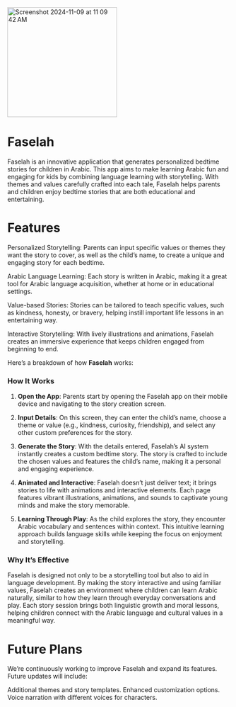 <img width="248" alt="Screenshot 2024-11-09 at 11 09 42 AM" src="https://github.com/user-attachments/assets/f7d466eb-b9d3-4d18-b93f-9d46b13af5b8">

# Faselah

Faselah is an innovative application that generates personalized bedtime stories for children in Arabic. This app aims to make learning Arabic fun and engaging for kids by combining language learning with storytelling. With themes and values carefully crafted into each tale, Faselah helps parents and children enjoy bedtime stories that are both educational and entertaining.

# Features
Personalized Storytelling: Parents can input specific values or themes they want the story to cover, as well as the child’s name, to create a unique and engaging story for each bedtime.

Arabic Language Learning: Each story is written in Arabic, making it a great tool for Arabic language acquisition, whether at home or in educational settings.

Value-based Stories: Stories can be tailored to teach specific values, such as kindness, honesty, or bravery, helping instill important life lessons in an entertaining way.

Interactive Storytelling: With lively illustrations and animations, Faselah creates an immersive experience that keeps children engaged from beginning to end.


Here’s a breakdown of how **Faselah** works:

### How It Works

1. **Open the App**: Parents start by opening the Faselah app on their mobile device and navigating to the story creation screen.

2. **Input Details**: On this screen, they can enter the child’s name, choose a theme or value (e.g., kindness, curiosity, friendship), and select any other custom preferences for the story.

3. **Generate the Story**: With the details entered, Faselah’s AI system instantly creates a custom bedtime story. The story is crafted to include the chosen values and features the child’s name, making it a personal and engaging experience.

4. **Animated and Interactive**: Faselah doesn’t just deliver text; it brings stories to life with animations and interactive elements. Each page features vibrant illustrations, animations, and sounds to captivate young minds and make the story memorable.

5. **Learning Through Play**: As the child explores the story, they encounter Arabic vocabulary and sentences within context. This intuitive learning approach builds language skills while keeping the focus on enjoyment and storytelling.

### Why It’s Effective

Faselah is designed not only to be a storytelling tool but also to aid in language development. By making the story interactive and using familiar values, Faselah creates an environment where children can learn Arabic naturally, similar to how they learn through everyday conversations and play. Each story session brings both linguistic growth and moral lessons, helping children connect with the Arabic language and cultural values in a meaningful way.
# Future Plans
We’re continuously working to improve Faselah and expand its features. Future updates will include:

Additional themes and story templates.
Enhanced customization options.
Voice narration with different voices for characters.

